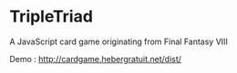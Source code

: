 # TripleTriad
A JavaScript card game originating from Final Fantasy VIII

Demo : http://cardgame.hebergratuit.net/dist/
